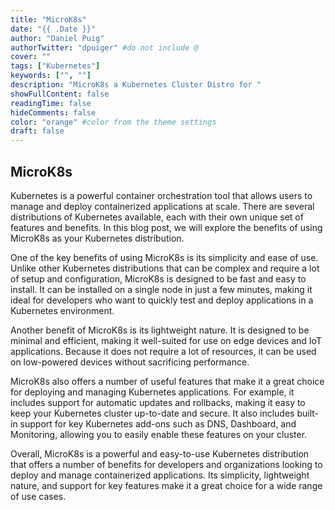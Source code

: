 ```yaml
---
title: "MicroK8s"
date: "{{ .Date }}"
author: "Daniel Puig"
authorTwitter: "dpuiger" #do not include @
cover: ""
tags: ["Kubernetes"]
keywords: ["", ""]
description: "MicroK8s a Kubernetes Cluster Distro for "
showFullContent: false
readingTime: false
hideComments: false
color: "orange" #color from the theme settings
draft: false
---
```


## MicroK8s

Kubernetes is a powerful container orchestration tool that allows users to manage and deploy containerized applications at scale. There are several distributions of Kubernetes available, each with their own unique set of features and benefits. In this blog post, we will explore the benefits of using MicroK8s as your Kubernetes distribution.

One of the key benefits of using MicroK8s is its simplicity and ease of use. Unlike other Kubernetes distributions that can be complex and require a lot of setup and configuration, MicroK8s is designed to be fast and easy to install. It can be installed on a single node in just a few minutes, making it ideal for developers who want to quickly test and deploy applications in a Kubernetes environment.

Another benefit of MicroK8s is its lightweight nature. It is designed to be minimal and efficient, making it well-suited for use on edge devices and IoT applications. Because it does not require a lot of resources, it can be used on low-powered devices without sacrificing performance.

MicroK8s also offers a number of useful features that make it a great choice for deploying and managing Kubernetes applications. For example, it includes support for automatic updates and rollbacks, making it easy to keep your Kubernetes cluster up-to-date and secure. It also includes built-in support for key Kubernetes add-ons such as DNS, Dashboard, and Monitoring, allowing you to easily enable these features on your cluster.

Overall, MicroK8s is a powerful and easy-to-use Kubernetes distribution that offers a number of benefits for developers and organizations looking to deploy and manage containerized applications. Its simplicity, lightweight nature, and support for key features make it a great choice for a wide range of use cases.